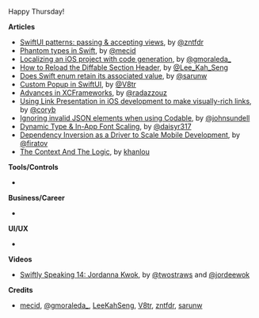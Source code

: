 Happy Thursday! 

**Articles**

* [SwiftUI patterns: passing & accepting views](https://www.fivestars.blog/swiftui/swiftui-patter-passing-views.html), by [@zntfdr](https://twitter.com/zntfdr)
* [Phantom types in Swift](https://swiftwithmajid.com/2021/02/18/phantom-types-in-swift/), by [@mecid](https://twitter.com/mecid)
* [Localizing an iOS project with code generation](http://moraleda.info/2021/02/19/localization/), by [@gmoraleda_](https://twitter.com/gmoraleda_)
* [How to Reload the Diffable Section Header](https://swiftsenpai.com/development/reload-diffable-section-header/), by [@Lee_Kah_Seng](https://twitter.com/Lee_Kah_Seng)
* [Does Swift enum retain its associated value](https://sarunw.com/posts/does-enum-retained-its-associated-value/), by [@sarunw](https://twitter.com/sarunw)
* [Custom Popup in SwiftUI](https://www.vadimbulavin.com/swiftui-popup-sheet-popover/), by [@V8tr](https://twitter.com/V8tr)
* [Advances in XCFrameworks](https://pspdfkit.com/blog/2021/advances-in-xcframeworks/), by [@radazzouz](https://twitter.com/radazzouz)
* [Using Link Presentation in iOS development to make visually-rich links](https://martiancraft.com/blog/2021/02/using-link-presentation/), by [@coryb](https://twitter.com/coryb)
* [Ignoring invalid JSON elements when using Codable](https://www.swiftbysundell.com/articles/ignoring-invalid-json-elements-codable/), by [@johnsundell](https://twitter.com/johnsundell)
* [Dynamic Type & In-App Font Scaling](https://lickability.com/blog/dynamic-type-and-in-app-font-scaling/), by [@daisyr317](https://twitter.com/daisyr317)
* [Dependency Inversion as a Driver to Scale Mobile Development](https://developers.soundcloud.com/blog/dependency-inversion-as-a-driver-to-scale-mobile-development), by [@firatov](https://twitter.com/firatov)
* [The Context And The Logic](https://khanlou.com/2021/02/the-context-and-the-logic/), by [khanlou](http://www.twitter.com/khanlou)

**Tools/Controls**

* 

**Business/Career**

* 

**UI/UX**

* 

**Videos**

* [Swiftly Speaking 14: Jordanna Kwok](https://www.youtube.com/watch?v=cU-J7w7dTNs), by [@twostraws](https://twitter.com/twostraws) and [@jordeewok](https://twitter.com/jordeewok)

**Credits**

* [mecid](https://github.com/mecid), [@gmoraleda_](https://twitter.com/gmoraleda_), [LeeKahSeng](https://github.com/LeeKahSeng), [V8tr](https://github.com/V8tr), [zntfdr](https://github.com/zntfdr), [sarunw](https://github.com/sarunw)
